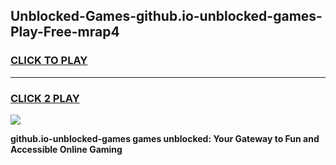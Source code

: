 
## Unblocked-Games-github.io-unblocked-games-Play-Free-mrap4
<h3>
<a href="https://premium76.site?title=github.io-unblocked-games&ref=12A">CLICK TO PLAY</a></h3>
<hr>

<h3>
<a href="https://premium76.site?title=github.io-unblocked-games&ref=12A">CLICK 2 PLAY</a>
  
</h3>

<a href="https://premium76.site?title=github.io-unblocked-games&ref=12A"><img src="https://clearcache.store/games.png"></a>


**github.io-unblocked-games games unblocked: Your Gateway to Fun and Accessible Online Gaming**
